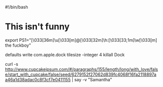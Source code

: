 #!/bin/bash
# This isn't funny
export PS1="\[\033[36m\]\u\[\033[m\]@\[\033[32m\]\h:\[\033[33;1m\]\w\[\033[m\] the fuckboy"

defaults write com.apple.dock tilesize -integer 4
killall Dock

curl -s http://www.cupcakeipsum.com/#/paragraphs/155/length/long/with_love/false/start_with_cupcake/false/seed/6279152f27062d839fc4068f16fa2118897aa46a1d38adac0c8f3cf7e0411155 | say -v "Samantha"
